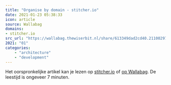 ```yaml
---
title: "Organise by domain - stitcher.io"
date: 2021-01-23 05:38:33
icon: article
source: Wallabag
domains:
- stitcher.io
src_url: "https://wallabag.thewiserbit.nl/share/613349dad2cd40.21100297"
2021: "01"
categories:
    - "architecture"
    - "development"
---
```

Het oorspronkelijke artikel kan je lezen op [stitcher.io](https://stitcher.io/blog/organise-by-domain) of [op Wallabag](https://wallabag.thewiserbit.nl/share/613349dad2cd40.21100297). De leestijd is ongeveer 7 minuten.